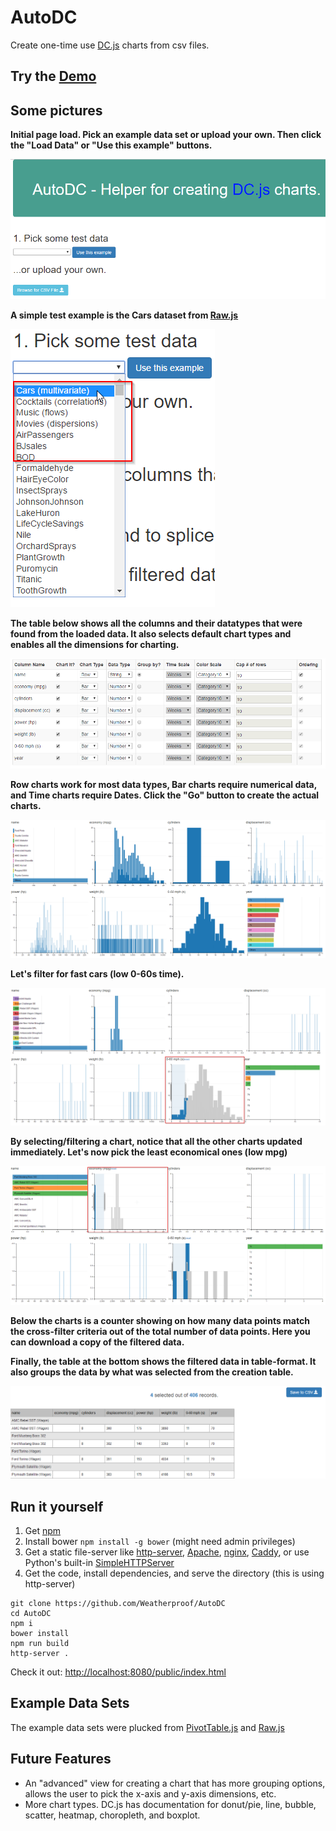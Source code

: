 # AutoDC
Create one-time use [DC.js](https://dc-js.github.io/dc.js/) charts from csv files.

## Try the [Demo](https://dstreet26.com/AutoDC/public/index.html)

## Some pictures

**Initial page load. Pick an example data set or upload your own. Then click the "Load Data" or "Use this example" buttons.**

![Initial page load](https://github.com/Weatherproof/AutoDC/raw/master/doc/images/Initial%20page%20load.png "Initial page load")

**A simple test example is the Cars dataset from [Raw.js](http://raw.densitydesign.org/)**

![Example Datasets](https://github.com/Weatherproof/AutoDC/raw/master/doc/images/Example%20Datasets.png "Example Datasets")

**The table below shows all the columns and their datatypes that were found from the loaded data. It also selects default chart types and enables all the dimensions for charting.**

![Config Table](https://github.com/Weatherproof/AutoDC/raw/master/doc/images/Config%20Table.png "Config Table")

**Row charts work for most data types, Bar charts require numerical data, and Time charts require Dates. Click the "Go" button to create the actual charts.**

![Generated charts 2](https://github.com/Weatherproof/AutoDC/raw/master/doc/images/Generated%20charts%202.png "Generated charts 2")

**Let's filter for fast cars (low 0-60s time).**

![Filtering fast cars](https://github.com/Weatherproof/AutoDC/raw/master/doc/images/Filtering%20fast%20cars.png "Filtering fast cars")

**By selecting/filtering a chart, notice that all the other charts updated immediately. Let's now pick the least economical ones (low mpg)**

![Filtering economic cars](https://github.com/Weatherproof/AutoDC/raw/master/doc/images/Filtering%20economic%20cars.png "Filtering economic cars")

**Below the charts is a counter showing on how many data points match the cross-filter criteria out of the total number of data points. Here you can download a copy of the filtered data.**

**Finally, the table at the bottom shows the filtered data in table-format. It also groups the data by what was selected from the creation table.**

![Filtered Datatable](https://github.com/Weatherproof/AutoDC/raw/master/doc/images/Filtered%20Datatable.png "Filtered Datatable")


## Run it yourself

1. Get [npm](https://nodejs.org/en/)
2. Install bower `npm install -g bower` (might need admin privileges)
3. Get a static file-server like [http-server](https://github.com/indexzero/http-server), [Apache](https://www.apache.org/), [nginx](https://www.nginx.com/resources/wiki/), [Caddy](https://caddyserver.com/), or use Python's built-in [SimpleHTTPServer](https://docs.python.org/2/library/simplehttpserver.html)
4. Get the code, install dependencies, and serve the directory (this is using http-server)

```shell
git clone https://github.com/Weatherproof/AutoDC
cd AutoDC
npm i
bower install
npm run build
http-server .
```
Check it out: [http://localhost:8080/public/index.html](http://localhost:8080/public/index.html)

## Example Data Sets
The example data sets were plucked from [PivotTable.js](http://nicolas.kruchten.com/pivottable/examples/) and [Raw.js](http://raw.densitydesign.org/)

## Future Features

- An "advanced" view for creating a chart that has more grouping options, allows the user to pick the x-axis and y-axis dimensions, etc.
- More chart types. DC.js has documentation for donut/pie, line, bubble, scatter, heatmap, choropleth, and boxplot.

